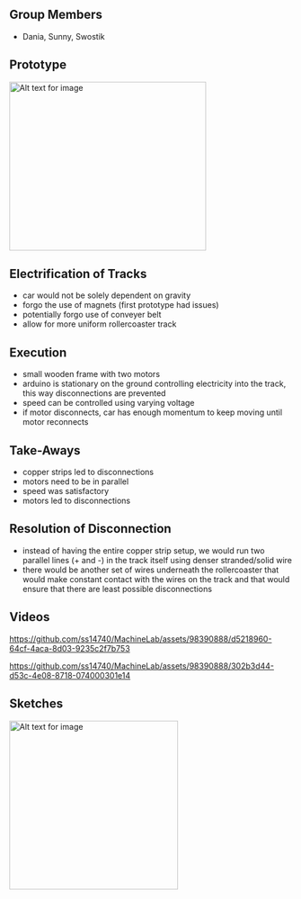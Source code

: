 ## Group Members

- Dania, Sunny, Swostik

## Prototype

<img src="https://github.com/ss14740/MachineLab/assets/98390888/39c4e80f-7152-47c2-853b-9955c0d85f80" alt="Alt text for image" width="350" height="300">

## Electrification of Tracks

- car would not be solely dependent on gravity
- forgo the use of magnets (first prototype had issues)
- potentially forgo use of conveyer belt
- allow for more uniform rollercoaster track

## Execution

- small wooden frame with two motors
- arduino is stationary on the ground controlling electricity into the track, this way disconnections are prevented
- speed can be controlled using varying voltage
- if motor disconnects, car has enough momentum to keep moving until motor reconnects

## Take-Aways

- copper strips led to disconnections
- motors need to be in parallel
- speed was satisfactory
- motors led to disconnections

## Resolution of Disconnection

- instead of having the entire copper strip setup, we would run two parallel lines (+ and -) in the track itself using denser stranded/solid wire
- there would be another set of wires underneath the rollercoaster that would make constant contact with the wires on the track and that would ensure that there are least possible disconnections

## Videos

https://github.com/ss14740/MachineLab/assets/98390888/d5218960-64cf-4aca-8d03-9235c2f7b753

https://github.com/ss14740/MachineLab/assets/98390888/302b3d44-d53c-4e08-8718-074000301e14

## Sketches

<img src="https://github.com/ss14740/MachineLab/assets/98390888/1efdec2a-6889-45d7-9670-05ebfb2eb445" alt="Alt text for image" width="300" height="300">
